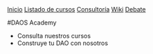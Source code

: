 <link rel="stylesheet" href="/assets/css/styles.css">
<div class="scrollmenu">
  <a href="/">Inicio</a>
  <a href="/cursos.html">Listado de cursos</a>
  <a href="/consultoria.html">Consultoría</a>
  <a href="https://github.com/DAOsAcademy/DAOsAcademy/wiki">Wiki</a>
  <a href="https://github.com/DAOsAcademy/DAOsAcademy/discussions">Debate</a>
</div>

#DAOS Academy

* Consulta nuestros cursos
* Construye tu DAO con nosotros
